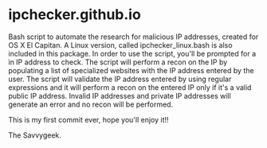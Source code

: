 # ipchecker.github.io
Bash script to automate the research for malicious IP addresses, created for OS X El Capitan. 
A Linux version, called ipchecker_linux.bash is also included in this package.
In order to use the script, you'll be prompted for a ìn IP address to check.
The script will perform a recon on the IP by populating a list of specialized websites with the IP address entered by the user.
The script will validate the IP address entered by using regular expressions and it will perform a recon on the entered IP only if it's a valid public IP address.
Invalid IP addresses and private IP addresses will generate an error and no recon will be performed.

This is my first commit ever, hope you'll enjoy it!!

The Savvygeek.
